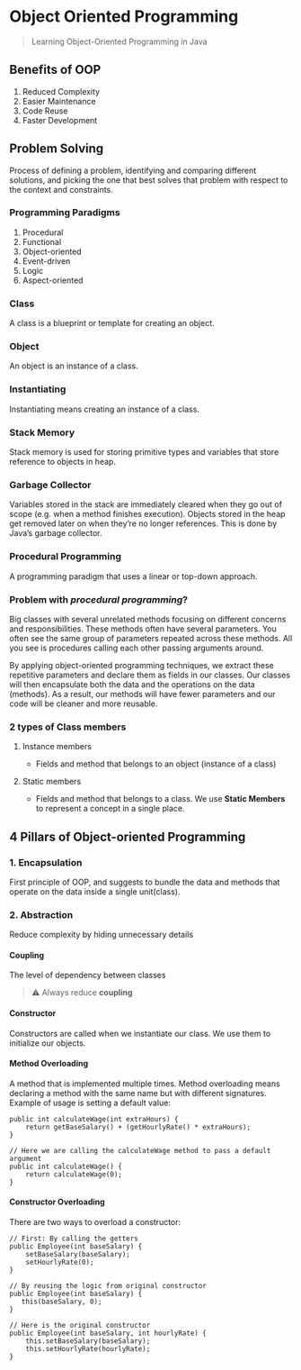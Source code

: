 # Object Oriented Programming 

> Learning Object-Oriented Programming in Java

## Benefits of OOP

1. Reduced Complexity
2. Easier Maintenance
3. Code Reuse
4. Faster Development

## Problem Solving 

Process of defining a problem, identifying and comparing different solutions, 
and picking the one that best solves that problem with respect to the context and constraints.

### Programming Paradigms 

1. Procedural
2. Functional
3. Object-oriented
4. Event-driven
5. Logic
6. Aspect-oriented

### Class

A class is a blueprint or template for creating an object.

### Object 

An object is an instance of a class.

### Instantiating

Instantiating means creating an instance of a class.

### Stack Memory

Stack memory is used for storing primitive types and variables that store reference to objects in heap.

### Garbage Collector

Variables stored in the stack are immediately cleared when they go out of scope (e.g. when a method finishes execution). Objects stored in the heap get removed later on when they’re no longer references. 
This is done by Java’s garbage collector.

### Procedural Programming 

A programming paradigm that uses a linear or top-down approach.

### Problem with _procedural programming_?
Big classes with several unrelated methods focusing on different concerns and responsibilities. 
These methods often have several parameters. You often see the same group of parameters repeated across these methods. All you see is procedures calling each other passing arguments around.

By applying object-oriented programming techniques, we extract these repetitive parameters and declare them as fields in our classes. 
Our classes will then encapsulate both the data and the operations on the data (methods). 
As a result, our methods will have fewer parameters and our code will be cleaner and more reusable.


### 2 types of Class members

1. Instance members
   - Fields and method that belongs to an object (instance of a class)

2. Static members
   - Fields and method that belongs to a class. We use **Static Members** to represent a concept in a single place.

## 4 Pillars of Object-oriented Programming

### 1. Encapsulation

First principle of OOP, and suggests to bundle the data and methods that operate on the data inside a single unit(class).


### 2. Abstraction

Reduce complexity by hiding unnecessary details

#### Coupling

The level of dependency between classes

> :warning: Always reduce **coupling**

#### Constructor 

Constructors are called when we instantiate our class. We use them to initialize our objects.


#### Method Overloading

A method that is implemented multiple times. Method overloading means declaring a method with the same name but with different signatures. Example of usage is setting a default value:

```
public int calculateWage(int extraHours) {
    return getBaseSalary() + (getHourlyRate() * extraHours);
}

// Here we are calling the calculateWage method to pass a default argument 
public int calculateWage() {
    return calculateWage(0);
}
```

#### Constructor Overloading

There are two ways to overload a constructor:

```
// First: By calling the getters
public Employee(int baseSalary) {
    setBaseSalary(baseSalary);
    setHourlyRate(0);
}

// By reusing the logic from original constructor 
public Employee(int baseSalary) {
   this(baseSalary, 0);
}

// Here is the original constructor
public Employee(int baseSalary, int hourlyRate) {
    this.setBaseSalary(baseSalary);
    this.setHourlyRate(hourlyRate);
}
```






